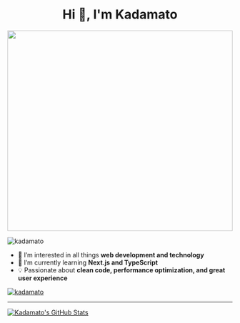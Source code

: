 <h1 align="center">Hi 👋, I'm Kadamato</h1>

<img src="https://i.pinimg.com/originals/84/2d/64/842d6400380e852d58a99132120b5977.gif" width="100%" height="450px" style="object-fit: cover;">

<p align="left"> <img src="https://komarev.com/ghpvc/?username=kadamato&label=Profile%20views&color=ff007e&style=flat" alt="kadamato" /> </p>

- 👀 I’m interested in all things **web development and technology**  
- 🌱 I’m currently learning **Next.js and TypeScript**  
- 💡 Passionate about **clean code, performance optimization, and great user experience**  

<p align="left"> <a href="https://github.com/ryo-ma/github-profile-trophy"><img src="https://github-profile-trophy.vercel.app/?username=kadamato&theme=monokai&no-bg=true&no-frame=true" alt="kadamato" /></a> </p>

---
[![Kadamato's GitHub Stats](https://github-readme-stats.vercel.app/api?username=kadamato&show_icons=true&hide_border=true&theme=radical&border_radius=5px&locale=en&count_private=true)](https://github.com/anuraghazra/github-readme-stats)
